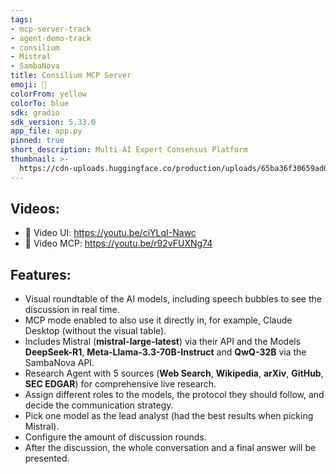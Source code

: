 ```yaml
---
tags:
- mcp-server-track
- agent-demo-track
- consilium
- Mistral
- SambaNova
title: Consilium MCP Server
emoji: 🏢
colorFrom: yellow
colorTo: blue
sdk: gradio
sdk_version: 5.33.0
app_file: app.py
pinned: true
short_description: Multi-AI Expert Consensus Platform
thumbnail: >-
  https://cdn-uploads.huggingface.co/production/uploads/65ba36f30659ad04d028d083/Ubq8rnD8WhWpw8Qt32_lk.png
---
```


## Videos:
* 📼 Video UI: https://youtu.be/ciYLqI-Nawc 
* 📼 Video MCP: https://youtu.be/r92vFUXNg74

## Features:
* Visual roundtable of the AI models, including speech bubbles to see the discussion in real time.
* MCP mode enabled to also use it directly in, for example, Claude Desktop (without the visual table).
* Includes Mistral (**mistral-large-latest**) via their API and the Models **DeepSeek-R1**, **Meta-Llama-3.3-70B-Instruct** and **QwQ-32B** via the SambaNova API.
* Research Agent with 5 sources (**Web Search**, **Wikipedia**, **arXiv**, **GitHub**, **SEC EDGAR**) for comprehensive live research.
* Assign different roles to the models, the protocol they should follow, and decide the communication strategy.
* Pick one model as the lead analyst (had the best results when picking Mistral).
* Configure the amount of discussion rounds.
* After the discussion, the whole conversation and a final answer will be presented.